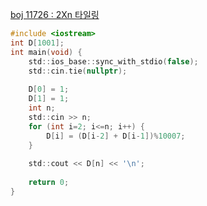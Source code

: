 [boj 11726 : 2Xn 타일링](https://acmicpc.net/problem/11726)

```c
#include <iostream>
int D[1001];
int main(void) {
    std::ios_base::sync_with_stdio(false);
    std::cin.tie(nullptr);
    
    D[0] = 1;
    D[1] = 1;
    int n;
    std::cin >> n;
    for (int i=2; i<=n; i++) {
        D[i] = (D[i-2] + D[i-1])%10007;
    }
    
    std::cout << D[n] << '\n';
    
    return 0;
}
```
